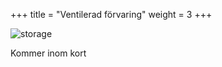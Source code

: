 +++
title = "Ventilerad förvaring"
weight = 3
+++

![storage](/applications/3.jpg)

Kommer inom kort
